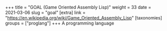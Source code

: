 +++
title = "GOAL (Game Oriented Assembly Lisp)"
weight = 33
date = 2021-03-06
slug = "goal"
[extra]
link = "https://en.wikipedia.org/wiki/Game_Oriented_Assembly_Lisp"
[taxonomies]
groups = ["proglang"]
+++
A programming language

